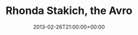 ---
templateKey: event
guid: 08979815-6eab-11ea-99c5-002590d1d1b0
date: 2013-02-26T21:00:00+00:00
eventTime: '9pm'
title: Rhonda Stakich, the Avro
artist: Rhonda Stakich
city: Toronto
venue: the Avro
group: Tim Shia
guests: Gord Mowat, Neil Hendry, Tim Shia
---